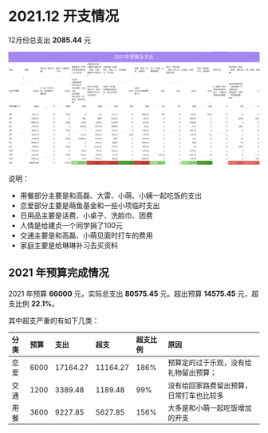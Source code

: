 # 2021.12 开支情况

12月份总支出 **2085.44** 元

![Dec](images/2021-dec.png)

说明：

- 用餐部分主要是和高磊、大雷、小萌、小姨一起吃饭的支出
- 恋爱部分主要是萌鱼基金和一些小项临时支出
- 日用品主要是话费、小桌子、洗脸巾、团费
- 人情是给建贞一个同学捐了100元
- 交通主要是和高磊、小萌见面时打车的费用
- 家庭主要是给琳琳补习去买资料

## 2021 年预算完成情况

2021 年预算 **66000** 元，实际总支出 **80575.45** 元。超出预算 **14575.45** 元，超支比例 **22.1%**。

其中超支严重的有如下几类：

| 分类 | 预算 | 支出 | 超支 | 超支比例 | 原因 |
| :-- | :-- | :-- | :-- | :-- | :-- |
| 恋爱 | 6000 | 17164.27 | 11164.27 | 186% | 预算定的过于乐观，没有给礼物留出预算； |
| 交通 | 1200 | 3389.48 | 1189.48 | 99% | 没有给回家路费留出预算，日常打车也比较多 |
| 用餐 | 3600 | 9227.85 | 5627.85 | 156% | 大多是和小萌一起吃饭增加的开支 |

